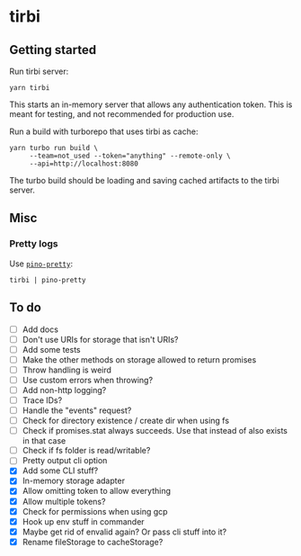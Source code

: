 # tirbi

## Getting started

Run tirbi server:

```shell
yarn tirbi
```

This starts an in-memory server that allows any authentication token. This is
meant for testing, and not recommended for production use.

Run a build with turborepo that uses tirbi as cache:

```shell
yarn turbo run build \
     --team=not_used --token="anything" --remote-only \
     --api=http://localhost:8080
```

The turbo build should be loading and saving cached artifacts to the tirbi
server.

## Misc

### Pretty logs

Use [`pino-pretty`](https://github.com/pinojs/pino-pretty):

```shell
tirbi | pino-pretty
```

## To do

- [ ] Add docs
- [ ] Don't use URIs for storage that isn't URIs?
- [ ] Add some tests
- [ ] Make the other methods on storage allowed to return promises
- [ ] Throw handling is weird
- [ ] Use custom errors when throwing?
- [ ] Add non-http logging?
- [ ] Trace IDs?
- [ ] Handle the "events" request?
- [ ] Check for directory existence / create dir when using fs
- [ ] Check if promises.stat always succeeds. Use that instead of also exists in
      that case
- [ ] Check if fs folder is read/writable?
- [ ] Pretty output cli option
- [x] Add some CLI stuff?
- [x] In-memory storage adapter
- [x] Allow omitting token to allow everything
- [x] Allow multiple tokens?
- [x] Check for permissions when using gcp
- [x] Hook up env stuff in commander
- [x] Maybe get rid of envalid again? Or pass cli stuff into it?
- [x] Rename fileStorage to cacheStorage?
